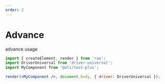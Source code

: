 ```yaml
---
order: 2
---
```


# Advance

advance usage

```jsx
import { createElement, render } from 'rax';
import DriverUniversal from 'driver-universal';
import MyComponent from '@ali/test-plus';

render(<MyComponent />, document.body, { driver: DriverUniversal });
```

